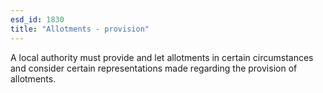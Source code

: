 ```yaml
---
esd_id: 1830
title: "Allotments - provision"
---
```


A local authority must provide and let allotments in certain circumstances and consider certain representations made regarding the provision of allotments.

